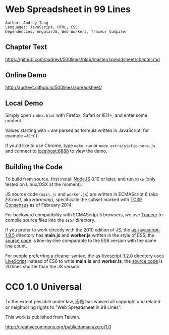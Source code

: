 # Web Spreadsheet in 99 Lines

    Author: Audrey Tang
    Languages: JavaScript, HTML, CSS
    Dependencies: AngularJS, Web Workers, Traceur Compiler

## Chapter Text

<https://github.com/audreyt/500lines/blob/master/spreadsheet/chapter.md>

## Online Demo

<http://audreyt.github.io/500lines/spreadsheet/>

## Local Demo

Simply open `index.html` with Firefox, Safari or IE11+, and enter some content.

Values starting with `=` are parsed as formula written in JavaScript, for example `=A1*C1`.

If you'd like to use Chrome, type `make run` or `node extra/static-here.js` and connect to [localhost:8888](http://127.0.0.1:8888/) to view the demo.

## Building the Code

To build from source, first install [NodeJS](http://www.nodejs.org/) 0.10 or later, and run `make` (only tested on Linux/OSX at the moment).

JS source code (`main.js` and `worker.js`) are written in ECMAScript 6 (aka _ES.next_, aka _Harmony_), specifically the subset marked with [TC39 Consensus](https://developer.mozilla.org/en-US/docs/Web/JavaScript/ECMAScript_6_support_in_Mozilla) as of February 2014.

For backward compatibility with ECMAScript 5 browsers, we use [Traceur](https://github.com/google/traceur-compiler) to compile source files into the `es5/` directory.

If you prefer to work directly with the 2010 edition of JS, the [as-javascript-1.8.5](https://audreyt.github.io/500lines/spreadsheet/as-javascript-1.8.5/) directory has **main.js** and **worker.js** written in the style of ES5; the [source code](https://github.com/audreyt/500lines/tree/master/spreadsheet/as-javascript-1.8.5) is line-by-line comparable to the ES6 version with the same line count.

For people preferring a cleaner syntax, the [as-livescript-1.2.0](https://audreyt.github.io/500lines/spreadsheet/as-livescript-1.2.0/) directory uses [LiveScript](http://livescript.net/) instead of ES6 to write **main.ls** and **worker.ls**; the [source code](https://github.com/audreyt/500lines/tree/master/spreadsheet/as-livescript-1.2.0)
is 20 lines shorter than the JS version.

# CC0 1.0 Universal

To the extent possible under law, 唐鳳 has waived all copyright
and related or neighboring rights to "Web Spreadsheet in 99 Lines".

This work is published from Taiwan.

http://creativecommons.org/publicdomain/zero/1.0
